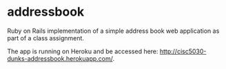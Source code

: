 addressbook
===========

Ruby on Rails implementation of a simple address book web application as part of a class assignment.  

The app is running on Heroku and be accessed here: http://cisc5030-dunks-addressbook.herokuapp.com/.
